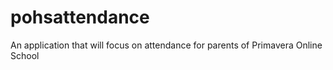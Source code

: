 # pohsattendance

An application that will focus on attendance for parents of Primavera Online School

